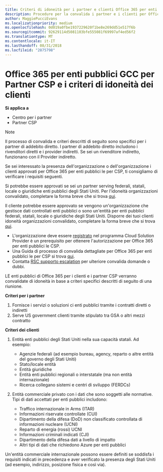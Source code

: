 ```yaml
---
title: Criteri di idoneità per i partner e clienti Office 365 per enti pubblici le | Centro per i partner
description: Procedure per la convalida i partner e i clienti per Office 365 per enti pubblici le per CSP.
author: MaggiePucciEvans
ms.localizationpriority: medium
ms.openlocfilehash: 0d019a0fbe1937229620f1be8e269dd51e517f6b
ms.sourcegitcommit: 92629114d5081103bfe555081f69997af4ed56f2
ms.translationtype: MT
ms.contentlocale: it-IT
ms.lasthandoff: 08/31/2018
ms.locfileid: "2875798"
---
```

# <a name="office-365-government-gcc-for-csp-partner-and-customer-eligibility-criteria"></a>Office 365 per enti pubblici GCC per Partner CSP e i criteri di idoneità dei clienti

**Si applica a**

-  Centro per i partner
-  Partner CSP

>[!NOTE]
>Il processo di convalida e criteri descritti di seguito sono specifici per i partner di addebito diretto. I partner di addebito diretto includono i rivenditori diretti e i provider indiretti.  Se sei un rivenditore indiretto, funzionano con il Provider indiretto. 

Se sei interessato la presenza dell'organizzazione o dell'organizzazione i clienti approvati per Office 365 per enti pubblici le per CSP, ti consigliamo di verificare i requisiti seguenti.

Si potrebbe essere approvati se sei un partner serving federali, statali, locale o giuridiche enti pubblici degli Stati Uniti. Per l'idoneità organizzazioni convalidato, completare la forma breve che si trova [qui](https://products.office.com/government/eligibility-validation?ReqType=CSPPartner).

Il cliente potrebbe essere approvato se vengono un'organizzazione che gestisce dati controllati enti pubblici o sono un'entità per enti pubblici federali, statali, locale o giuridiche degli Stati Uniti. Disporre dei tuoi clienti idoneità organizzazioni convalidato, completare la forma breve che si trova [qui](https://products.office.com/government/eligibility-validation?ReqType=CSPCustomer). 

-   L'organizzazione deve essere [registrato](https://partnercenter.microsoft.com/partner/cloud-solution-provider) nel programma Cloud Solution Provider è un prerequisito per ottenere l'autorizzazione per Office 365 per enti pubblici le CSP.
-   Una Guida di processo di convalida dettagliate per Office 365 per enti pubblici le per CSP si trova [qui](https://go.microsoft.com/fwlink/?linkid=2007323).
-   Contatta [RSC supporto escalation](mailto:usgcce@microsoft.com) per ulteriore convalida domande o dubbi.

LE enti pubblici di Office 365 per i clienti e i partner CSP verranno convalidate di idoneità in base a criteri specifici descritti di seguito di una riunione.

**Criteri per i partner**
1.  Fornisce i servizi o soluzioni ci enti pubblici tramite i contratti diretti o indiretti
2.  Serve US government clienti tramite stipulato tra GSA o altri mezzi contratto

**Criteri dei clienti**
1.  Entità enti pubblici degli Stati Uniti nella sua capacità statali. Ad esempio:
 
    -  Agenzie federali (ad esempio bureau, agency, reparto o altre entità del governo degli Stati Uniti)
    -   Stato/locale entità 
    -   Entità giuridiche
    -   Entità enti pubblici regionali o interstatale (ma non entità internazionale)
    -   Ricerca collegano sistemi e centri di sviluppo (FERDCs)

2.  Entità commerciale privato con i dati che sono soggetti alle normative. Tipi di dati accettati per enti pubblici includono: 
    -   Traffico internazionale in Arms (ITAR)
    -   Informazioni riservate controllate (CUI)
    -   Dipartimento della difesa (DoD) non classificato controllata di informazioni nucleare (UCNI)
    -   Reparto di energia (rossi) UCNI
    -   Informazioni criminali indicati (CJI)
    -   Dipartimento della difesa dati a livello di impatto
    -   Altri tipi di dati che richiedono Azure per enti pubblici

Un'entità commerciale internazionale possono essere definiti se soddisfa i requisiti indicati in precedenza e aver verificato la presenza degli Stati Uniti (ad esempio, indirizzo, posizione fisica e così via).

